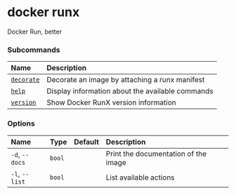 # docker runx

<!---MARKER_GEN_START-->
Docker Run, better

### Subcommands

| Name                           | Description                                      |
|:-------------------------------|:-------------------------------------------------|
| [`decorate`](runx_decorate.md) | Decorate an image by attaching a runx manifest   |
| [`help`](runx_help.md)         | Display information about the available commands |
| [`version`](runx_version.md)   | Show Docker RunX version information             |


### Options

| Name           | Type   | Default | Description                          |
|:---------------|:-------|:--------|:-------------------------------------|
| `-d`, `--docs` | `bool` |         | Print the documentation of the image |
| `-l`, `--list` | `bool` |         | List available actions               |


<!---MARKER_GEN_END-->

